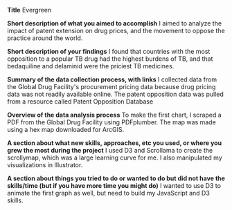 **Title**
Evergreen

**Short description of what you aimed to accomplish**
I aimed to analyze the impact of patent extension on drug prices, and the movement to oppose the practice around the world.

**Short description of your findings**
I found that countries with the most opposition to a popular TB drug had the highest burdens of TB, and that bedaquiline and delaminid were the priciest TB medicines.

**Summary of the data collection process, with links**
I collected data from the Global Drug Facility's procurement pricing data because drug pricing data was not readily available online. The patent opposition data was pulled from a resource called Patent Opposition Database

**Overview of the data analysis process**
To make the first chart, I scraped a PDF from the Global Drug Facility using PDFplumber. The map was made using a hex map downloaded for ArcGIS. 

**A section about what new skills, approaches, etc you used, or where you grew the most during the project**
I used D3 and Scrollama to create the scrollymap, which was a large learning curve for me. I also manipulated my visualizations in Illustrator.

**A section about things you tried to do or wanted to do but did not have the skills/time (but if you have more time you might do)**
I wanted to use D3 to animate the first graph as well, but need to build my JavaScript and D3 skills.
